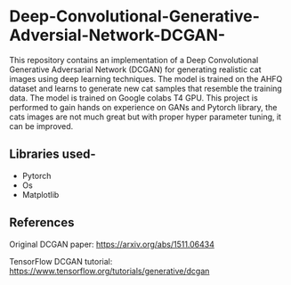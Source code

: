 # Deep-Convolutional-Generative-Adversial-Network-DCGAN-

This repository contains an implementation of a Deep Convolutional Generative Adversarial Network (DCGAN) for generating realistic cat images using deep learning techniques. The model is trained on the AHFQ dataset and learns to generate new cat samples that resemble the training data. The model is trained on Google colabs T4 GPU. This project is performed to gain hands on experience on GANs and Pytorch library, the cats images are not much great but with proper hyper parameter tuning, it can be improved.

## Libraries used-
- Pytorch
- Os
- Matplotlib

## References

Original DCGAN paper: https://arxiv.org/abs/1511.06434

TensorFlow DCGAN tutorial: https://www.tensorflow.org/tutorials/generative/dcgan
